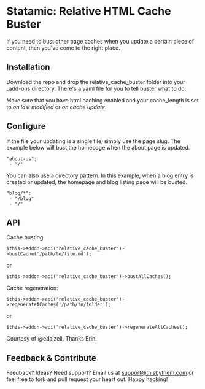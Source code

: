 # Statamic: Relative HTML Cache Buster
If you need to bust other page caches when you update a certain piece
of content, then you've come to the right place.

## Installation
Download the repo and drop the relative\_cache\_buster folder into your
\_add-ons directory. There's a yaml file for you to tell buster what
to do.

Make sure that you have html caching enabled and your cache\_length is
set to _on last modified_ or _on cache update_.

## Configure
If the file your updating is a single file, simply use the page slug.
The example below will bust the homepage when the about page is updated.

```
"about-us":
 - "/"
```

You can also use a directory pattern. In this example, when a blog entry
is created or updated, the homepage and blog listing page will be
busted.

```
"blog/*":
 - "/blog"
 - "/"
```

## API

Cache busting:
```
$this->addon->api('relative_cache_buster')->bustCache('/path/to/file.md');
```

or

```
$this->addon->api('relative_cache_buster')->bustAllCaches();
```

Cache regeneration:

```
$this->addon->api('relative_cache_buster')->regenerateACaches('/path/to/folder');
```

or

```
$this->addon->api('relative_cache_buster')->regenerateAllCaches();
```

Courtesy of @edalzell. Thanks Erin!

## Feedback & Contribute
Feedback? Ideas? Need support? Email us at
[support@thisbythem.com](mailto:support@thisbythem.com) or feel free to
fork and pull request your heart out. Happy hacking!
